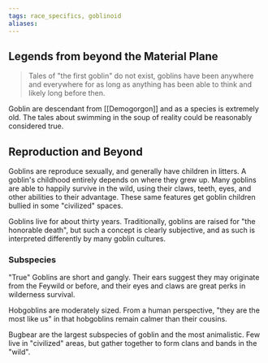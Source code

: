 ```yaml
---
tags: race_specifics, goblinoid
aliases:
---
```

## Legends from beyond the Material Plane
> Tales of "the first goblin" do not exist, goblins have been anywhere and everywhere for as long as anything has been able to think and likely long before then.

Goblin are descendant from [[Demogorgon]] and as a species is extremely old. The tales about swimming in the soup of reality could be reasonably considered true.

## Reproduction and Beyond
Goblins are reproduce sexually, and generally have children in litters. A goblin's childhood entirely depends on where they grew up. Many goblins are able to happily survive in the wild, using their claws, teeth, eyes, and other abilities to their advantage. These same features get goblin children bullied in some "civilized" spaces.

Goblins live for about thirty years. Traditionally, goblins are raised for "the honorable death", but such a concept is clearly subjective, and as such is interpreted differently by many goblin cultures.

### Subspecies
"True" Goblins are short and gangly. Their ears suggest they may originate from the Feywild or before, and their eyes and claws are great perks in wilderness survival.

Hobgoblins are moderately sized. From a human perspective, "they are the most like us" in that hobgoblins remain calmer than their cousins.

Bugbear are the largest subspecies of goblin and the most animalistic. Few live in "civilized" areas, but gather together to form clans and bands in the "wild".